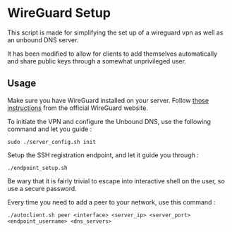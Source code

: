 # WireGuard Setup

This script is made for simplifying the set up of a wireguard vpn as well as an unbound DNS server.

It has been modified to allow for clients to add themselves automatically and share public keys through a somewhat unprivileged user.

## Usage

Make sure you have WireGuard installed on your server. Follow [those instructions](https://www.wireguard.com/install/) from the official WireGuard website.

To initiate the VPN and configure the Unbound DNS, use the following command and let you guide :

```
sudo ./server_config.sh init
```

Setup the SSH registration endpoint, and let it guide you through :

```
./endpoint_setup.sh
```

Be wary that it is fairly trivial to escape into interactive shell on the user, so use a secure password.

Every time you need to add a peer to your network, use this command :

```
./autoclient.sh peer <interface> <server_ip> <server_port> <endpoint_username> <dns_servers>
```

